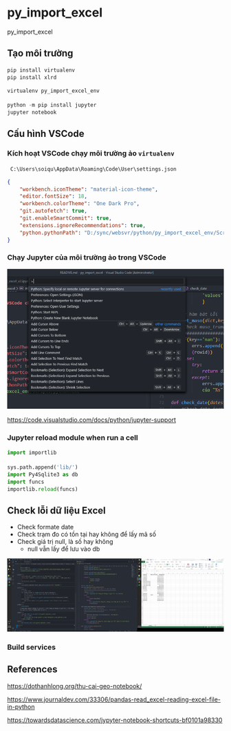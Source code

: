 # py_import_excel
py_import_excel

## Tạo môi trường
```cmd
pip install virtualenv
pip install xlrd
```

```python
virtualenv py_import_excel_env

python -m pip install jupyter
jupyter notebook
```

## Cấu hình VSCode

### Kích hoạt VSCode chạy môi trường ảo `virtualenv`

`
C:\Users\soiqu\AppData\Roaming\Code\User\settings.json`

```json
{
    "workbench.iconTheme": "material-icon-theme",
    "editor.fontSize": 18,
    "workbench.colorTheme": "One Dark Pro",
    "git.autofetch": true,
    "git.enableSmartCommit": true,
    "extensions.ignoreRecommendations": true,
    "python.pythonPath": "D:/sync/websvr/python/py_import_excel_env/Scripts/python.exe"
}
```

### Chạy Jupyter của môi trường ảo trong VSCode

<img src="img/h2.png">

https://code.visualstudio.com/docs/python/jupyter-support


### Jupyter reload module when run a cell

```python
import importlib

sys.path.append('lib/')
import Py4Sqlite3 as db
import funcs
importlib.reload(funcs)
```

## Check lỗi dữ liệu Excel

* Check formate date
* Check trạm đo có tồn tại hay không để lấy mã số
* Check giá trị null, là số hay không
    * null vẫn lấy để lưu vào db

<img src="img/h1.png">

### Build services




## References

https://dothanhlong.org/thu-cai-geo-notebook/

https://www.journaldev.com/33306/pandas-read_excel-reading-excel-file-in-python

https://towardsdatascience.com/jypyter-notebook-shortcuts-bf0101a98330

